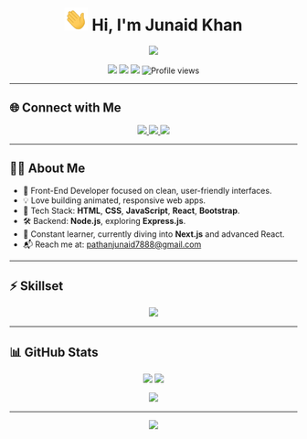 
<h1 align="center">
  <img src="https://raw.githubusercontent.com/ABSphreak/ABSphreak/master/gifs/Hi.gif" height="40"/>
  Hi, I'm Junaid Khan
</h1>

<p align="center">
  <img src="https://readme-typing-svg.demolab.com?font=Fira+Code&pause=800&color=F7A41D&center=true&vCenter=true&width=600&lines=Front-End+Developer+%7C+React+Enthusiast;Crafting+beautiful%2C+interactive+UIs;Turning+ideas+into+digital+experiences" />
</p>

<p align="center">
  <img src="https://img.shields.io/badge/Focus-Frontend%20Development-blueviolet?style=for-the-badge" />
  <img src="https://img.shields.io/badge/Stack-React%20%7C%20Node.js-yellowgreen?style=for-the-badge" />
  <img src="https://img.shields.io/badge/Tools-Git%2C%20VSCode%2C%20AI-orange?style=for-the-badge" />
  <img src="https://komarev.com/ghpvc/?username=junaidkhan1723&style=for-the-badge&color=brightgreen" alt="Profile views" />
</p>

---

## 🌐 Connect with Me
<p align="center">
  <a href="https://www.linkedin.com/in/junaidkhan1723" target="_blank">
    <img src="https://img.shields.io/badge/LinkedIn-0A66C2?logo=linkedin&logoColor=white&style=for-the-badge" />
  </a>
  <a href="mailto:pathanjunaid7888@gmail.com">
    <img src="https://img.shields.io/badge/Email-D14836?logo=gmail&logoColor=white&style=for-the-badge" />
  </a>
  <a href="https://github.com/junaidkhan1723">
    <img src="https://img.shields.io/badge/GitHub-181717?logo=github&logoColor=white&style=for-the-badge" />
  </a>
</p>

---

## 👨‍💻 About Me
- 🎨 Front-End Developer focused on clean, user-friendly interfaces.
- 💡 Love building animated, responsive web apps.
- 🔧 Tech Stack: **HTML**, **CSS**, **JavaScript**, **React**, **Bootstrap**.
- 🛠️ Backend: **Node.js**, exploring **Express.js**.
- 🚀 Constant learner, currently diving into **Next.js** and advanced React.
- 📬 Reach me at: [pathanjunaid7888@gmail.com](mailto:pathanjunaid7888@gmail.com)

---

## ⚡ Skillset
<p align="center">
  <img src="https://skillicons.dev/icons?i=html,css,js,react,nodejs,bootstrap,git,github,vscode,figma,ai" />
</p>

---

## 📊 GitHub Stats
<p align="center">
  <img src="https://github-readme-stats.vercel.app/api?username=junaidkhan1723&show_icons=true&theme=radical&hide_border=true" height="180"/>
  <img src="https://github-readme-streak-stats.herokuapp.com/?user=junaidkhan1723&theme=radical&hide_border=true" height="180"/>
</p>

<p align="center">
  <img src="https://github-readme-stats.vercel.app/api/top-langs/?username=junaidkhan1723&langs_count=8&theme=radical&layout=compact&hide_border=true" height="130"/>
</p>

---

<p align="center">
  <img src="https://capsule-render.vercel.app/api?type=waving&color=0:91EAE4,100:7F7FD5&height=120&section=footer"/>
</p>


